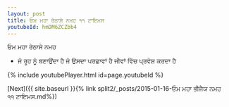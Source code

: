 ```yaml
---
layout: post
title: ਓਮ ਮਹਾ ਰੇਠਾਸੇ ਨਮਹ ੧੧ ਟਾਇਮਸ
youtubeId: hmDM6ZCZbb4
---
```

 
 
 ਓਮ ਮਹਾ ਰੇਠਾਸੇ ਨਮਹ  
 
 -  ਜੋ ਰੂਹ ਨੂੰ ਬਣਾਉਂਦਾ ਹੈ ਜੋ ਉਸਦਾ ਪਰਛਾਵਾਂ ਹੈ ਜੀਵਾਂ ਵਿੱਚ ਪ੍ਰਵੇਸ਼ ਕਰਦਾ ਹੈ 
 
  
 
  
 
 
 
 
 
 


{% include youtubePlayer.html id=page.youtubeId %}
 
[Next]({{ site.baseurl }}{% link  split2/_posts/2015-01-16-ਓਮ ਮਹਾ ਭੀਜੈਯ ਨਮਹ ੧੧ ਟਾਇਮਸ.md%})
 
